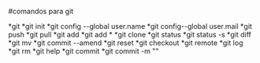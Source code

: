 #comandos para git

*git
*git init
*git config --global user.name
*git config--global user.mail
*git push
*git pull
*git add
*git add *
*git clone
*git status
*git status -s
*git diff
*git mv
*git commit --amend
*git reset
*git checkout
*git remote
*git log
*git rm
*git help
*git commit
*git commit -m ""

